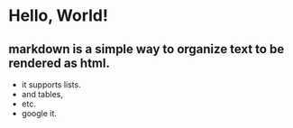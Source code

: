 # Hello, World!

## markdown is a simple way to organize text to be rendered as html.
- it supports lists.
- and tables,
- etc.
- google it.